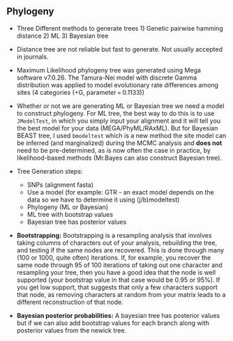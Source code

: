 ## Phylogeny

* Three Different methods to generate trees 1) Genetic pairwise hamming distance 2) ML 3) Bayesian tree

* Distance tree are not reliable but fast to generate. Not usually accepted in journals.

* Maximum Likelihood phylogeny tree was generated using Mega software v7.0.26. The Tamura-Nei model with discrete Gamma distribution was applied to model evolutionary rate differences among sites (4 categories (+G, parameter = 0.1133))

* Whether or not we are generating ML or Bayesian tree we need a model to construct phylogeny. For ML tree, the best way to do this is to use `JModelTest`, in which you simply input your alignment and it will tell you the best model for your data (MEGA/PhyML/RAxML). But for Bayesian BEAST tree, I used `bmodeltest` which is a new method the site model can be inferred (and marginalized) during the MCMC analysis and **does not** need to be pre-determined, as is now often the case in practice, by likelihood-based methods (Mr.Bayes can also construct Bayesian tree).

* Tree Generation steps:
  * SNPs (alignment fasta)
  * Use a model (for example: GTR - an exact model depends on the data so we have to determine it using (j/b)modeltest)
  * Phylogeny (ML or Bayesian)
  * ML tree with bootstrap values 
  * Bayesian tree has posterior values

* **Bootstrapping:** Bootstrapping is a resampling analysis that involves taking columns of characters out of your analysis, rebuilding the tree, and testing if the same nodes are recovered. This is done through many (100 or 1000, quite often) iterations. If, for example, you recover the same node through 95 of 100 iterations of taking out one character and resampling your tree, then you have a good idea that the node is well supported (your bootstrap value in that case would be 0.95 or 95%). If you get low support, that suggests that only a few characters support that node, as removing characters at random from your matrix leads to a different reconstruction of that node.

* **Bayesian posterior probabilities:** A bayesian tree has posterior values but if we can also add bootstrap values for each branch along with posterior values from the newick tree.

